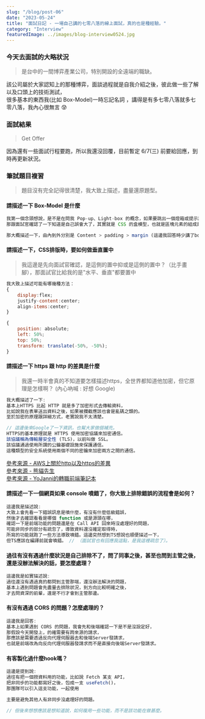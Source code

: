 ```yaml
---
slug: "/blog/post-06"
date: "2023-05-24"
title: "面試日記 - 一場自己講的七零八落的線上面試，真的也是種經驗。"
category: "Interview"
featuredImage: ../images/blog-interview0524.jpg
---
```


### 今天去面試的大略狀況
> 是台中的一間博弈產業公司，特別開設的全遠端的職缺。

該公司屬於大家認知上的那種博弈，面談過程就是自我介紹之後，彼此做一些了解以及口頭上的技術測試，  
很多基本的東西我(比如 Box-Model)一時忘記名詞 ，講得是有多七零八落就多七零八落，我內心很無言 😰

### 面試結果
> Get Offer

因為還有一些面試行程要跑，所以我還沒回覆，目前暫定 6/7(三) 前要給回應，到時再更新狀況。

### 筆試題目複習
> 題目沒有完全記得很清楚，我大致上描述，盡量還原題型。

#### 請描述一下 Box-Model 是什麼
```javascript
我第一個念頭想說，是不是在問我 Pop-up、Light-box 的概念，如果要跳出一個燈箱或提示訊息我會怎麼處理？
那跟面試官確認了一下知道是自己誤會大了，其實就是 CSS 的盒模型，也就是區塊元素的組成是如何組成？

那大概描述一下，由內到外分別是 Content > padding > margin (這邊我回答時少講了border)
```

#### 請描述一下，CSS排版時，要如何做垂直置中 
> 我這邊是先向面試官確認，是這側的置中抑或是這側的置中？（比手畫腳），那面試官比給我的是"水平、垂直"都要置中
```javascript
我大致上描述可能有哪幾種方法：
{
    display:flex;
    justify-content:center;
    align-items:center;
}

{
    position: absolute;
    left: 50%;
    top: 50%;
    transform: translate(-50%, -50%);
}
```

#### 請描述一下 https 跟 http 的差異是什麼
> 我還一時半會真的不知道要怎樣描述https，全世界都知道他加密，但它原理是怎樣啊？ (內心吶喊 : 好想 Google)
```javascript
我大概描述了一下:
基本上HTTPS 比起 HTTP 就是多了加密形式去傳輸資料，
比如說我在表單送出資料之後，如果被攔截應該也會是亂碼之類的。
至於加密的原理跟詳細方式，老實說我不太清楚。

// 這邊後來Google了一下資訊，也幫大家做個補充。
HTTPS的基本原理就是 HTTPS 使用加密協議來加密通信。
該協議稱為傳輸層安全性 (TLS)，以前叫做 SSL。
該協議通過使用所謂的公鑰基礎設施來保護通信。
這種類型的安全系統使用兩個不同的密鑰來加密兩方之間的通信。

```
[參考來源 - AWS上關於http以及https的差異](https://aws.amazon.com/tw/compare/the-difference-between-https-and-http/)  
[參考來源 - 熊貓先生](https://www.seo-panda.tw/https-http-202112/#HTTPS_%E6%98%AF%E4%BB%80%E9%BA%BC%EF%BC%9F)  
[參考來源 - YoJanni的轉職前端筆記本](https://hackmd.io/@unayojanni/HyzWz9R0u/%2F%40unayojanni%2FS10cn5S1Y)


#### 請描述一下一個網頁如果 console 噴錯了，你大致上排除錯誤的流程會是如何？
```javascript
這邊我是描述說:
大致上會先看一下錯誤訊息是噴什麼，有沒有什麼低級錯誤，
然後才去確認看看是哪個 function 或是源頭在哪，
確認一下是前端功能的問題還是在 Call API 回來時沒處理好的問題，
可能非同步的部分有疏忽了，導致資料還沒確定取得時，
所寫的功能就跑了一些方法導致噴錯。這邊突然想到TS想說也順便描述一下，
但TS應該在編譯前就會噴錯。 // （面試官也有回應我這點，是我這裡疏忽了）。
```

#### 過往有沒有遇過什麼狀況是自己排除不了，問了同事之後，甚至也問到主管之後，還是沒辦法解決的話，要怎麼處理？
```javascript
這邊我是如實描述說:
過往還沒有遇過真的都問到主管那端，還沒辦法解決的問題，
基本上遇到問題會先盡量去排除狀況，到方向比較明確之後，
才去問資深的前輩，還是不行才會到主管那邊。
```

#### 有沒有遇過 CORS 的問題？怎麼處理的？
```javascript
這邊我是回答:
基本上如果遇到 CORS 的問題，我會先和後端確認一下是不是沒設定好，
那假設今天開發上，的確需要有跨來源的請求，
那應該是需要透過反向代理伺服器去和後端Server發請求，
也就是前端改為向反向代理伺服器發請求而不是直接向後端Server發請求。
```

#### 有客製化過什麼hook嗎？
```javascript
這邊是提到說:
過往有把一個撈資料用的功能，比如說 Fetch 某支 API，
把非同步的功能都寫好之後，包成一支 useFetch()，
那團隊可以引入這支功能，一起使用

主要是避免其他人有非同步沒處理好的問題。

// 但後來想想應該是想知道說，如何複用一些功能，而不是該功能在做甚麼。
```